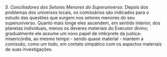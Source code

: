 ﻿<I>5. Conciliadores dos Setores Menores do Superuniverso</I>. Depois dos problemas dos universos locais, os comissários são indicados para o estudo das questões que surgem nos setores menores do seu superuniverso. Quanto mais longe eles ascendem, em sentido interior,  dos planetas individuais, menos os deveres materiais do Executor divino; gradualmente ele assume um novo papel de intérprete da justiça-misericórdia, ao mesmo tempo - sendo quase material - mantem a comissão, como um todo, em contato simpático com os aspectos materiais de suas investigações.